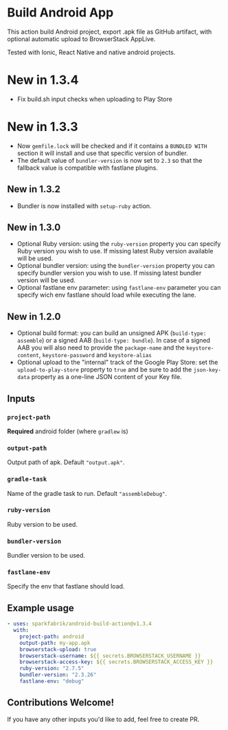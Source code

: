 # Build Android App

This action build Android project, export .apk file as GitHub artifact, with optional automatic upload to BrowserStack AppLive.

Tested with Ionic, React Native and native android projects.

# New in 1.3.4

- Fix build.sh input checks when uploading to Play Store

# New in 1.3.3

- Now `gemfile.lock` will be checked and if it contains a `BUNDLED WITH` section it will install and use that specific version of bundler.
- The default value of `bundler-version` is now set to `2.3` so that the fallback value is compatible with fastlane plugins.

## New in 1.3.2

- Bundler is now installed with `setup-ruby` action.

## New in 1.3.0

- Optional Ruby version: using the `ruby-version` property you can specify Ruby version you wish to use. If missing latest Ruby version available will be used.
- Optional bundler version: using the `bundler-version` property you can specify bundler version you wish to use. If missing latest bundler version will be used.
- Optional fastlane env parameter: using `fastlane-env` parameter you can specify wich env fastlane should load while executing the lane.

## New in 1.2.0

- Optional build format: you can build an unsigned APK (`build-type: assemble`) or a signed AAB (`build-type: bundle`). In case of a signed AAB you will also need to provide the `package-name` and the `keystore-content`, `keystore-password` and `keystore-alias`
- Optional upload to the "internal" track of the Google Play Store: set the `upload-to-play-store` property to `true` and be sure to add the `json-key-data` property as a one-line JSON content of your Key file.

## Inputs

### `project-path`

**Required** android folder (where `gradlew` is)

### `output-path`

Output path of apk. Default `"output.apk"`.

### `gradle-task`

Name of the gradle task to run. Default `"assembleDebug"`.

### `ruby-version`

Ruby version to be used.

### `bundler-version`

Bundler version to be used.

### `fastlane-env`

Specify the env that fastlane should load.

## Example usage

```yaml
- uses: sparkfabrik/android-build-action@v1.3.4
  with:
    project-path: android
    output-path: my-app.apk
    browserstack-upload: true
    browserstack-username: ${{ secrets.BROWSERSTACK_USERNAME }}
    browserstack-access-key: ${{ secrets.BROWSERSTACK_ACCESS_KEY }}
    ruby-version: "2.7.5"
    bundler-version: "2.3.26"
    fastlane-env: "debug"
```

## Contributions Welcome!

If you have any other inputs you'd like to add, feel free to create PR.
